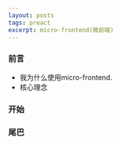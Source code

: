 ```yaml
---
layout: posts
tags: preact
excerpt: micro-frontend(微前端)
---
```

### 前言
- 我为什么使用micro-frontend.
- 核心理念

### 开始
### 尾巴